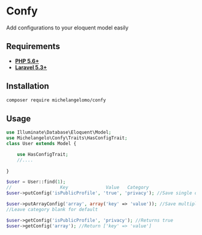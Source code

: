 # Confy
Add configurations to your eloquent model easily

## Requirements
- **[PHP 5.6+](https://php.net/releases/)**
- **[Laravel 5.3+](https://github.com/laravel/laravel)**

## Installation
```bash
composer require michelangelomo/confy
```

## Usage
```php
use Illuminate\Database\Eloquent\Model;
use Michelangelo\Confy\Traits\HasConfigTrait;
class User extends Model {

    use HasConfigTrait;
    //....
    
}

$user = User::find(1);
//                  Key              Value   Category
$user->putConfig('isPublicProfile', 'true', 'privacy'); //Save single data config

$user->putArrayConfig('array', array('key' => 'value')); //Save multiple data in array
//Leave category blank for default

$user->getConfig('isPublicProfile', 'privacy'); //Returns true
$user->getConfig('array'); //Return ['key' => 'value']
```
